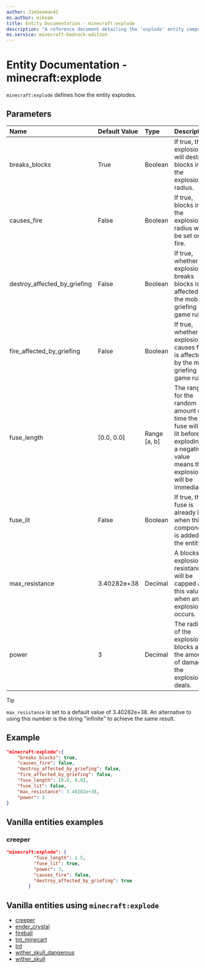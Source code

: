 ```yaml
---
author: JimSeaman42
ms.author: mikeam
title: Entity Documentation - minecraft:explode
description: "A reference document detailing the 'explode' entity component"
ms.service: minecraft-bedrock-edition
---
```


# Entity Documentation - minecraft:explode

`minecraft:explode` defines how the entity explodes.

## Parameters

|Name |Default Value  |Type  |Description  |
|:----------|:----------|:----------|:----------|
| breaks_blocks| True| Boolean| If true, the explosion will destroy blocks in the explosion radius. |
| causes_fire| False| Boolean| If true, blocks in the explosion radius will be set on fire. |
| destroy_affected_by_griefing| False| Boolean| If true, whether the explosion breaks blocks is affected by the mob griefing game rule. |
| fire_affected_by_griefing| False| Boolean| If true, whether the explosion causes fire is affected by the mob griefing game rule. |
| fuse_length| [0.0, 0.0]| Range [a, b]| The range for the random amount of time the fuse will be lit before exploding; a negative value means the explosion will be immediate. |
| fuse_lit| False| Boolean| If true, the fuse is already lit when this component is added to the entity. |
| max_resistance| 3.40282e+38| Decimal| A blocks explosion resistance will be capped at this value when an explosion occurs. |
| power| 3| Decimal| The radius of the explosion in blocks and the amount of damage the explosion deals. |

> [!TIP]
> `max_resistance` is set to a default value of 3.40282e+38. An alternative to using this number is the string "infinite" to achieve the same result.

## Example

```json
"minecraft:explode":{
    "breaks_blocks": true,
    "causes_fire": false,
    "destroy_affected_by_griefing": false,
    "fire_affected_by_griefing": false,
    "fuse_length": [0.0, 0.0],
    "fuse_lit": false,
    "max_resistance": 3.40282e+38,
    "power": 3
}
```

## Vanilla entities examples

### creeper

```json
"minecraft:explode": {
          "fuse_length": 1.5,
          "fuse_lit": true,
          "power": 3,
          "causes_fire": false,
          "destroy_affected_by_griefing": true
        }
```

## Vanilla entities using `minecraft:explode`

- [creeper](../../../../Source/VanillaBehaviorPack_Snippets/entities/creeper.md)
- [ender_crystal](../../../../Source/VanillaBehaviorPack_Snippets/entities/ender_crystal.md)
- [fireball](../../../../Source/VanillaBehaviorPack_Snippets/entities/fireball.md)
- [tnt_minecart](../../../../Source/VanillaBehaviorPack_Snippets/entities/tnt_minecart.md)
- [tnt](../../../../Source/VanillaBehaviorPack_Snippets/entities/tnt.md)
- [wither_skull_dangerous](../../../../Source/VanillaBehaviorPack_Snippets/entities/wither_skull_dangerous.md)
- [wither_skull](../../../../Source/VanillaBehaviorPack_Snippets/entities/wither_skull.md)
